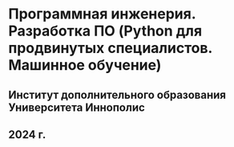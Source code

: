 # Программная инженерия. Разработка ПО (Python для продвинутых специалистов. Машинное обучение)
## Институт дополнительного образования Университета Иннополис
## 2024 г.
